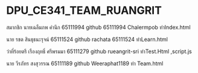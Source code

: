 # DPU_CE341_TEAM_RUANGRIT
สมากชิก
นายเฉลืมภพ คำนึก 65111994 
github 65111994
Chalermpob ทำIndex.html

นาย รชต สินธุธนะรุจน์ 65111524 
github rachata 65111524 ทำLearn.html

ว่าที่ร้อยตรี เรืองฤทธิ์ ศรีพรมมา 65111279 
github rueangrit-sri ทำTest.Html ,script.js

นาย วีรภัทร สงสุวรรณ 65111189
github Weeraphat1189 ทำ Team.html
